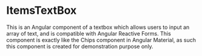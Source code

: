 # ItemsTextBox

This is an Angular component of a textbox which allows users to input an array of text, and is compatible with Angular Reactive Forms.
This component is exactly like the Chips component in Angular Material, as such this component is created for demonstration purpose only.

